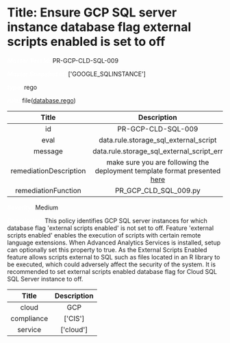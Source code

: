 



# Title: Ensure GCP SQL server instance database flag external scripts enabled is set to off


***<font color="white">Master Test Id:</font>*** PR-GCP-CLD-SQL-009

***<font color="white">Master Snapshot Id:</font>*** ['GOOGLE_SQLINSTANCE']

***<font color="white">type:</font>*** rego

***<font color="white">rule:</font>*** file([database.rego])  
  
  
  
  

|Title|Description|
| :---: | :---: |
|id|PR-GCP-CLD-SQL-009|
|eval|data.rule.storage_sql_external_script|
|message|data.rule.storage_sql_external_script_err|
|remediationDescription|make sure you are following the deployment template format presented <a href='https://cloud.google.com/sql/docs/mysql/admin-api/rest/v1beta4/instances' target='_blank'>here</a>|
|remediationFunction|PR_GCP_CLD_SQL_009.py|


***<font color="white">Severity:</font>*** Medium

***<font color="white">Description:</font>*** This policy identifies GCP SQL server instances for which database flag 'external scripts enabled' is not set to off. Feature 'external scripts enabled' enables the execution of scripts with certain remote language extensions. When Advanced Analytics Services is installed, setup can optionally set this property to true. As the External Scripts Enabled feature allows scripts external to SQL such as files located in an R library to be executed, which could adversely affect the security of the system. It is recommended to set external scripts enabled database flag for Cloud SQL SQL Server instance to off.  
  
  

|Title|Description|
| :---: | :---: |
|cloud|GCP|
|compliance|['CIS']|
|service|['cloud']|



[database.rego]: https://github.com/prancer-io/prancer-compliance-test/tree/master/google/cloud/database.rego

